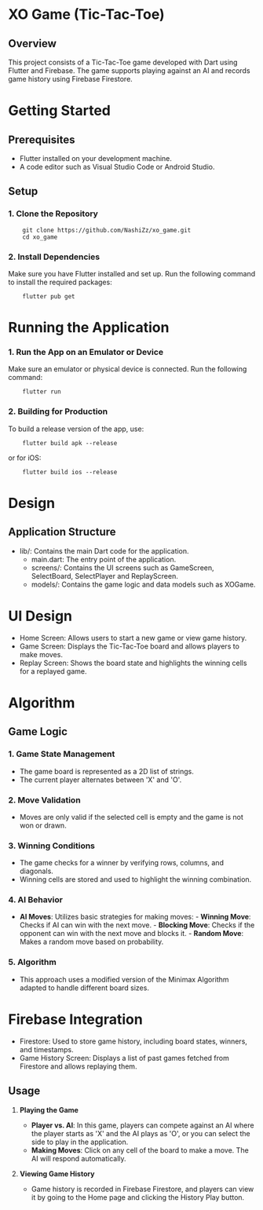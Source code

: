 # XO Game (Tic-Tac-Toe)

## Overview
This project consists of a Tic-Tac-Toe game developed with Dart using Flutter and Firebase. The game supports playing against an AI and records game history using Firebase Firestore.

# Getting Started

## Prerequisites
- Flutter installed on your development machine.
- A code editor such as Visual Studio Code or Android Studio.

## Setup

### 1. Clone the Repository

        git clone https://github.com/NashiZz/xo_game.git 
        cd xo_game 

### 2. Install Dependencies
Make sure you have Flutter installed and set up. Run the following command to install the required packages:

        flutter pub get 

# Running the Application
### 1. Run the App on an Emulator or Device
Make sure an emulator or physical device is connected. Run the following command:

        flutter run 

### 2. Building for Production
To build a release version of the app, use:

        flutter build apk --release 

or for iOS:

        flutter build ios --release

# Design

## Application Structure
- lib/: Contains the main Dart code for the application.
  - main.dart: The entry point of the application.
  - screens/: Contains the UI screens such as GameScreen, SelectBoard, SelectPlayer and ReplayScreen. 
  - models/: Contains the game logic and data models such as XOGame.

# UI Design
- Home Screen: Allows users to start a new game or view game history.
- Game Screen: Displays the Tic-Tac-Toe board and allows players to make moves.
- Replay Screen: Shows the board state and highlights the winning cells for a replayed game.

# Algorithm

## Game Logic

### 1. Game State Management
- The game board is represented as a 2D list of strings.
- The current player alternates between 'X' and 'O'.

### 2. Move Validation
- Moves are only valid if the selected cell is empty and the game is not won or drawn.

### 3. Winning Conditions
- The game checks for a winner by verifying rows, columns, and diagonals.
- Winning cells are stored and used to highlight the winning combination.

### 4. AI Behavior
- **AI Moves**: Utilizes basic strategies for making moves:
        - **Winning Move**: Checks if AI can win with the next move.
        - **Blocking Move**: Checks if the opponent can win with the next move and blocks it.
        - **Random Move**: Makes a random move based on probability.

### 5. Algorithm
- This approach uses a modified version of the Minimax Algorithm adapted to handle different board sizes.

# Firebase Integration
- Firestore: Used to store game history, including board states, winners, and timestamps.
- Game History Screen: Displays a list of past games fetched from Firestore and allows replaying them.

## Usage

1. **Playing the Game**

    - **Player vs. AI**: In this game, players can compete against an AI where the player starts as 'X' and the AI plays as 'O', or you can select the side to play in the application.
    - **Making Moves**: Click on any cell of the board to make a move. The AI will respond automatically.

2. **Viewing Game History**

    - Game history is recorded in Firebase Firestore, and players can view it by going to the Home page and clicking the History Play button.

